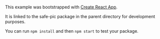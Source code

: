 This example was bootstrapped with [Create React App](https://github.com/facebook/create-react-app).

It is linked to the safe-pic package in the parent directory for development purposes.

You can run `npm install` and then `npm start` to test your package.
